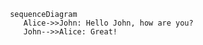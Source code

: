 ```mermaid
 sequenceDiagram
    Alice->>John: Hello John, how are you?
    John-->>Alice: Great!
 ```
